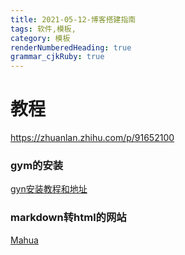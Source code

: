 ```yaml
---
title: 2021-05-12-博客搭建指南
tags: 软件,模板,
category: 模板
renderNumberedHeading: true
grammar_cjkRuby: true
---
```

# 教程
https://zhuanlan.zhihu.com/p/91652100

### gym的安装
[gyn安装教程和地址](https://blog.csdn.net/yin_xing_ye/article/details/89164563)
### markdown转html的网站
[Mahua](http://mahua.jser.me/)
